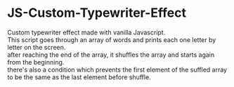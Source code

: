 # JS-Custom-Typewriter-Effect
Custom typewriter effect made with vanilla Javascript.  
This script goes through an array of words and prints each one letter by letter on the screen.  
after reaching the end of the array, it shuffles the array and starts again from the beginning.  
there's also a condition which prevents the first element of the suffled array to be the same as the last element before shuffle. 
